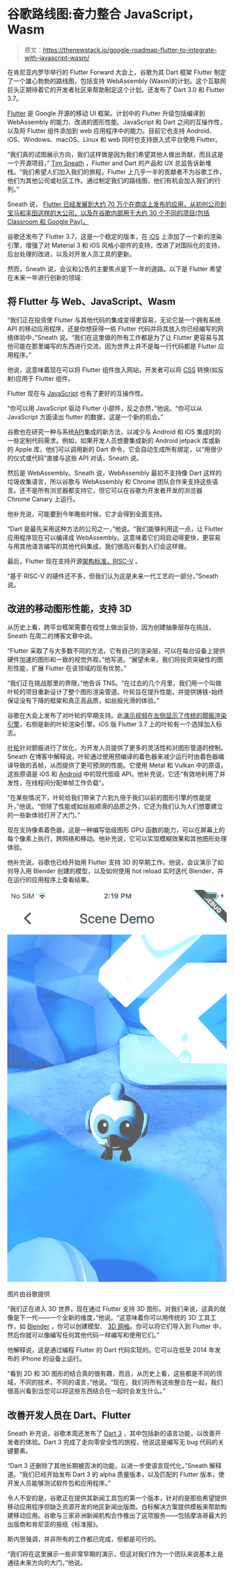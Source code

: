 # 谷歌路线图:奋力整合 JavaScript，Wasm

> 原文：<https://thenewstack.io/google-roadmap-flutter-to-integrate-with-javascript-wasm/>

在肯尼亚内罗毕举行的 Flutter Forward 大会上，谷歌为其 Dart 框架 Flutter 制定了一个雄心勃勃的路线图，包括支持 WebAssembly (Wasm)的计划。这个互联网巨头正期待着它的开发者社区来帮助制定这个计划。还发布了 Dart 3.0 和 Flutter 3.7。

[Flutter](https://flutter.dev/) 是 Google 开源的移动 UI 框架。计划中的 Flutter 升级包括编译到 WebAssembly 的能力、改进的图形性能、JavaScript 和 Dart 之间的互操作性，以及将 Flutter 组件添加到 web 应用程序中的能力。目前它也支持 Android、iOS、Windows、macOS、Linux 和 web 同时也支持嵌入式平台使用 Flutter。

“我们真的试图展示方向，我们这样做是因为我们希望其他人做出贡献，而且这是一个开源项目，” [Tim Sneath](https://www.linkedin.com/in/timsneath/) ，Flutter and Dart 的产品和 UX 总监告诉新堆栈。“我们希望人们加入我们的旅程，Flutter 上几乎一半的贡献者不为谷歌工作，他们为其他公司或社区工作。通过制定我们的路线图，他们有机会加入我们的行列。”

Sneath 说， [Flutter 已经发展到大约 70 万个在商店上发布的应用，从初创公司到宝马和丰田这样的大公司，以及在谷歌内部用于大约 30 个不同的项目(包括 Classroom 和 Google Pay)。](https://thenewstack.io/industry-observer-sees-growing-interest-in-dart-flutter/)

谷歌还发布了 Flutter 3.7，这是一个稳定的版本，在 [iOS](https://thenewstack.io/wwdc21-ios-platform-upgraded-but-what-about-the-web/) 上添加了一个新的渲染引擎，增强了对 Material 3 和 iOS 风格小部件的支持，改进了对国际化的支持，后台处理的改进，以及对开发人员工具的更新。

然而，Sneath 说，会议和公告的主要焦点是下一年的道路。以下是 Flutter 希望在未来一年进行创新的领域:

## 将 Flutter 与 Web、JavaScript、Wasm

“我们正在投资使 Flutter 与其他代码的集成变得更容易，无论它是一个拥有系统 API 的移动应用程序，还是你想获得一些 Flutter 代码并将其放入你已经编写的网络体验中，”Sneath 说。“我们在这里做的所有工作都是为了让 Flutter 更容易与其他可能在那里编写的东西进行交流，因为世界上并不是每一行代码都是 Flutter 应用程序。”

他说，这意味着现在可以将 Flutter 组件放入网站，开发者可以将 [CSS](https://thenewstack.io/html-css-and-the-path-to-accessible-web-design/) 转换(如反射)应用于 Flutter 组件。

Flutter 现在与 [JavaScript](https://thenewstack.io/2022-a-golden-year-as-javascript-moves-to-the-edge/) 也有了更好的互操作性。

“你可以用 JavaScript 驱动 Flutter 小部件，反之亦然，”他说。“你可以从 JavaScript 方面读出 flutter 的数据，这是一个新的机会。”

谷歌也在研究一种与系统[API](https://thenewstack.io/key-concepts/apis/)集成的新方法，以减少与 Android 和 iOS 集成时的一些定制代码需求。例如，如果开发人员想要集成新的 Android jetpack 库或新的 Apple 库，他们可以调用新的 Dart 命令，它会自动生成所有绑定，以“用很少的仪式或代码”直接与这些 API 对话，Sneath 说。

然后是 WebAssembly。Sneath 说，WebAssembly 最初不支持像 Dart 这样的垃圾收集语言，所以谷歌与 WebAssembly 和 Chrome 团队合作来支持这些语言。还不是所有浏览器都支持它，但它可以在谷歌为开发者开发的浏览器 Chrome Canary 上运行。

他补充说，可能要到今年晚些时候，它才会得到全面支持。

“Dart 是最先采用这种方法的公司之一，”他说。“我们能够利用这一点，让 Flutter 应用程序现在可以编译成 WebAssembly。这意味着它们将启动得更快，更容易与用其他语言编写的其他代码集成，我们很高兴看到人们会这样做。

最后，Flutter 现在支持开源[架构标准，RISC-V](https://thenewstack.io/risc-v-the-next-revolution-in-the-open-hardware-movement/) 。

“基于 RISC-V 的硬件还不多，但我们认为这是未来一代工艺的一部分，”Sneath 说。

## 改进的移动图形性能，支持 3D

从历史上看，跨平台框架需要在视觉上做出妥协，因为创建抽象层存在挑战，Sneath 在周二的博客文章中说。

“Flutter 采取了与大多数不同的方法，它有自己的渲染层，可以在每台设备上提供硬件加速的图形和一致的视觉外观，”他写道。“展望未来，我们将投资突破性的图形性能，扩展 Flutter 在该领域的现有优势。”

“我们正在挑战那里的界限，”他告诉 TNS。“在过去的几个月里，我们用一个叫做叶轮的项目重新设计了整个图形渲染管道。叶轮旨在提升性能，并提供铸铁-始终保证没有下降的框架和真正高品质，如丝般光滑的体验。”

谷歌在大会上发布了对叶轮的早期支持。此[演示视频在左侧显示了传统的颤振渲染引擎](https://www.youtube.com/watch?v=Z7v-YRdHusM&t=6s)，右侧是新的叶轮渲染引擎。iOS 版 Flutter 3.7 上的叶轮有一个选择加入标志。

[叶轮](https://github.com/flutter/flutter/wiki/Impeller)针对颤振进行了优化，为开发人员提供了更多的灵活性和对图形管道的控制。Sneath 在博客中解释说，叶轮通过使用预编译的着色器来减少运行时由着色器编译导致的丢帧，从而提供了更可预测的性能。它使用 Metal 和 Vulkan 中的原语，这些原语是 iOS 和 [Android](https://thenewstack.io/this-week-in-programming-windows-opens-up-to-android-developers/) 中的现代低级 API。他补充说，它还“有效地利用了并发性，在线程间分配单帧工作负载”。

“在某些情况下，叶轮给我们带来了六到九倍于我们以前的图形引擎的性能提升，”他说。“但除了性能或如丝般顺滑的品质之外，它还为我们认为人们想要建立的一些新体验打开了大门。”

现在支持像素着色器，这是一种编写低级图形 GPU 函数的能力，可以在屏幕上的每个像素上执行，跨网络和移动。他补充说，它可以实现模糊效果和其他图形处理体验。

他补充说，谷歌也已经开始用 Flutter 支持 3D 的早期工作。他说，会议演示了如何导入用 Blender 创建的模型，以及如何使用 hot reload 实时迭代 Blender，并在运行的应用程序上查看结果。

![Improved Mobile Graphics Performance, Support for 3D](img/33b248fc6d17346063f035ab925e1a2e.png)

图片由谷歌提供

“我们正在进入 3D 世界，现在通过 Flutter 支持 3D 图形。对我们来说，这真的就像是下一代——一个全新的维度，”他说。“这意味着你可以用传统的 3D 工具工作，如 [Blender](https://www.blender.org/) ，你可以创建模型、 [3D 网格](https://link.springer.com/referenceworkentry/10.1007/0-387-30038-4_126#:~:text=Definition%3AMesh%20is%20a%203D,in%203D%20(Figure%201).)。你可以将它们导入到 Flutter 中，然后你就可以像编写任何其他代码一样编写和使用它们。”

他解释说，这是通过编程 Flutter 的 Dart 代码实现的。它可以在低至 2014 年发布的 iPhone 的设备上运行。

“看到 2D 和 3D 图形的结合真的很有趣，而且，从历史上看，这些都是不同的领域，不同的技术，不同的语言，”他说。“现在，我们将所有这些整合在一起，我们很高兴看到当您可以将这些东西结合在一起时会发生什么。”

## 改善开发人员在 Dart、Flutter

Sneath 补充说，谷歌本周还发布了 [Dart 3](https://dart.dev/get-dart/archive#dart-3-alpha) ，其中包括新的语言功能，以改善开发者的体验。Dart 3 完成了走向零安全性的旅程，他说这是编写无 bug 代码的关键要素。

“Dart 3 还删除了其他长期被否决的功能，以进一步使语言现代化，”Sneath 解释道。“我们已经开始发布 Dart 3 的 alpha 质量版本，以及匹配的 Flutter 版本，使开发人员能够测试软件包和应用程序。”

令人不安的是，谷歌正在提供其新闻工具包的第一个版本，针对的是那些希望提供移动应用程序但缺乏资源开发的地区新闻出版商。白标解决方案提供模板来帮助构建移动应用。谷歌与三家非洲新闻机构合作推出了这项服务——包括摩洛哥最大的出版商和肯尼亚的报纸《标准报》。

斯内思强调，并非所有的工作都已完成，但都是可行的。

“我们将在这里展示一些非常早期的演示，但这对我们作为一个团队来说基本上是通往未来方向的大门，”他说。

<svg xmlns:xlink="http://www.w3.org/1999/xlink" viewBox="0 0 68 31" version="1.1"><title>Group</title> <desc>Created with Sketch.</desc></svg>